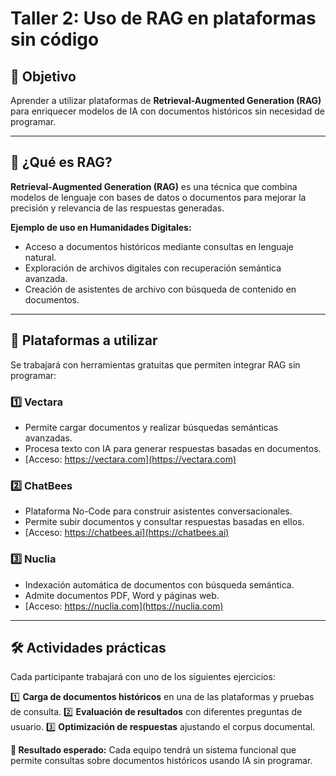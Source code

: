 # Taller 2: Uso de RAG en plataformas sin código

## 🎯 Objetivo
Aprender a utilizar plataformas de **Retrieval-Augmented Generation (RAG)** para enriquecer modelos de IA con documentos históricos sin necesidad de programar.

---

## 📌 ¿Qué es RAG?
**Retrieval-Augmented Generation (RAG)** es una técnica que combina modelos de lenguaje con bases de datos o documentos para mejorar la precisión y relevancia de las respuestas generadas.

**Ejemplo de uso en Humanidades Digitales:**
- Acceso a documentos históricos mediante consultas en lenguaje natural.
- Exploración de archivos digitales con recuperación semántica avanzada.
- Creación de asistentes de archivo con búsqueda de contenido en documentos.

---

## 🔧 Plataformas a utilizar
Se trabajará con herramientas gratuitas que permiten integrar RAG sin programar:

### 1️⃣ **Vectara**
- Permite cargar documentos y realizar búsquedas semánticas avanzadas.
- Procesa texto con IA para generar respuestas basadas en documentos.
- [Acceso: https://vectara.com](https://vectara.com)

### 2️⃣ **ChatBees**
- Plataforma No-Code para construir asistentes conversacionales.
- Permite subir documentos y consultar respuestas basadas en ellos.
- [Acceso: https://chatbees.ai](https://chatbees.ai)

### 3️⃣ **Nuclia**
- Indexación automática de documentos con búsqueda semántica.
- Admite documentos PDF, Word y páginas web.
- [Acceso: https://nuclia.com](https://nuclia.com)

---

## 🛠️ Actividades prácticas
Cada participante trabajará con uno de los siguientes ejercicios:

1️⃣ **Carga de documentos históricos** en una de las plataformas y pruebas de consulta.
2️⃣ **Evaluación de resultados** con diferentes preguntas de usuario.
3️⃣ **Optimización de respuestas** ajustando el corpus documental.

**🎯 Resultado esperado:**
Cada equipo tendrá un sistema funcional que permite consultas sobre documentos históricos usando IA sin programar.


